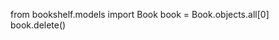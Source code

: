 <!-- Deletion on instance of book-->

from bookshelf.models import Book
book = Book.objects.all[0]
book.delete()
